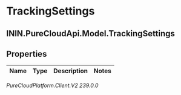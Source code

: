 # TrackingSettings

## ININ.PureCloudApi.Model.TrackingSettings

## Properties

|Name | Type | Description | Notes|
|------------ | ------------- | ------------- | -------------|



_PureCloudPlatform.Client.V2 239.0.0_
